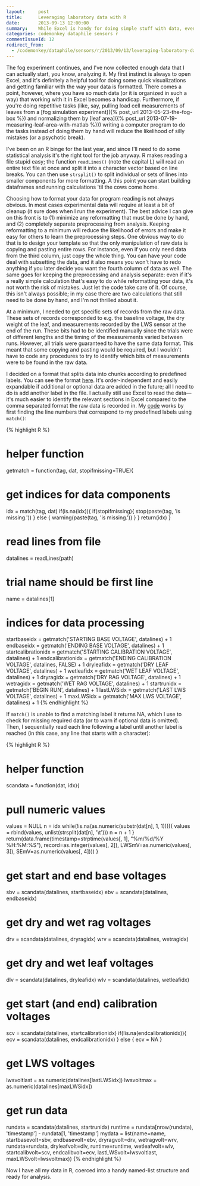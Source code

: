 ```yaml
---
layout:     post
title:      Leveraging laboratory data with R
date:       2013-09-13 12:00:00
summary:    While Excel is handy for doing simple stuff with data, eventually there comes a time where you need more.
categories: codemonkey dataphile sensors r
commentIssueId: 12
redirect_from:
  - /codemonkey/dataphile/sensors/r/2013/09/13/leveraging-laboratory-data-with-r/
---
```


The fog experiment continues, and I've now collected enough data that I can actually start, you know, analyzing it. My first instinct is always to open Excel, and it's definitely a helpful tool for doing some quick visualizations and getting familiar with the way your data is formatted. There comes a point, however, where you have so much data (or it is organized in such a way) that working with it in Excel becomes a handicap. Furthermore, if you're doing repetitive tasks (like, say, pulling load cell measurements of leaves from a [fog simulation experiment]({% post_url 2013-05-23-the-fog-box %}) and normalizing them by [leaf area]({% post_url 2013-07-19-measuring-leaf-area-with-matlab %})) writing a computer program to do the tasks instead of doing them by hand will reduce the likelihood of silly mistakes (or a psychotic break).

I've been on an R binge for the last year, and since I'll need to do some statistical analysis it's the right tool for the job anyway. R makes reading a file stupid easy; the function `readLines()` (note the capital L) will read an entire text file at once and split it into a character vector based on line breaks. You can then use `strsplit()` to split individual or sets of lines into smaller components for more formatting. A this point you can start building dataframes and running calculations 'til the cows come home.

Choosing how to format your data for program reading is not always obvious. In most cases experimental data will require at least a bit of cleanup (it sure does when I run the experiment). The best advice I can give on this front is to (1) minimize any reformatting that must be done by hand, and (2) completely separate preprocessing from analysis. Keeping reformatting to a minimum will reduce the likelihood of errors and make it easy for others to learn the preprocessing steps. One obvious way to do that is to design your template so that the only manipulation of raw data is copying and pasting entire rows. For instance, even if you only need data from the third column, just copy the whole thing. You can have your code deal with subsetting the data, and it also means you won't have to redo anything if you later decide you want the fourth column of data as well. The same goes for keeping the preprocessing and analysis separate: even if it's a really simple calculation that's easy to do while reformatting your data, it's not worth the risk of mistakes. Just let the code take care of it. Of course, this isn't always possible; in my case there are two calculations that still need to be done by hand, and I'm not thrilled about it.

At a minimum, I needed to get specific sets of records from the raw data. These sets of records corresponded to e.g. the baseline voltage, the dry weight of the leaf, and measurements recorded by the LWS sensor at the end of the run. These bits had to be identified manually since the trials were of different lengths and the timing of the measurements varied between runs. However, all trials were guaranteed to have the same data format. This meant that some copying and pasting would be required, but I wouldn't have to code any procedures to try to identify which bits of measurements were to be found in the raw data.

I decided on a format that splits data into chunks according to predefined labels. You can see the format <a href="https://github.com/mkoohafkan/UCBcode-R/blob/master/Fogbox/testdata.txt">here</a>. It's order-independent and easily expandable if additional or optional data  are added in the future; all I need to do is add another label in the file. I actually still use Excel to read the data&#8212;it's much easier to identify the relevant sections in Excel compared to the comma separated format the raw data is recorded in. My <a href="https://github.com/mkoohafkan/UCBcode-R/blob/master/Fogbox/process_fogrun.r">code</a> works by first finding the line numbers that correspond to my predefined labels using `match()`:

{% highlight R %}
# helper function
getmatch = function(tag, dat, stopifmissing=TRUE){
# get indices for data components
  idx = match(tag, dat)
  if(is.na(idx)){
    if(stopifmissing){
      stop(paste(tag, 'is missing.'))
    } else {
      warning(paste(tag, 'is missing.'))
    }
  }
  return(idx)
}
# read lines from file
datalines = readLines(path)
# trial name should be first line
name = datalines[1]
# indices for data processing
startbaseidx = getmatch('STARTING BASE VOLTAGE', datalines) + 1
endbaseidx = getmatch('ENDING BASE VOLTAGE', datalines) + 1
startcalibrationidx = getmatch('STARTING CALIBRATION VOLTAGE', datalines) + 1
endcalibrationidx = getmatch('ENDING CALIBRATION VOLTAGE', datalines, FALSE) + 1
dryleafidx = getmatch('DRY LEAF VOLTAGE', datalines) + 1
wetleafidx = getmatch('WET LEAF VOLTAGE', datalines) + 1
dryragidx = getmatch('DRY RAG VOLTAGE', datalines) + 1
wetragidx = getmatch('WET RAG VOLTAGE', datalines) + 1
startrunidx = getmatch('BEGIN RUN', datalines) + 1
lastLWSidx = getmatch('LAST LWS VOLTAGE', datalines) + 1
maxLWSidx = getmatch('MAX LWS VOLTAGE', datalines) + 1
{% endhighlight %}

If `match()` is unable to find a matching label it returns NA, which I use to check for missing required data (or to warn if optional data is omitted). Then, I sequentially read each line following a label until another label is reached (in this case, any line that starts with a character):

{% highlight R %}
# helper function
scandata = function(dat, idx){
# pull numeric values 
  values = NULL
  n = idx
  while(!is.na(as.numeric(substr(dat[n], 1, 1)))){
    values = rbind(values, unlist(strsplit(dat[n], '\t')))
    n = n + 1
  }
  return(data.frame(timestamp=strptime(values[, 1], "%m/%d/%Y %H:%M:%S"), 
                    record=as.integer(values[, 2]), 
                    LWSmV=as.numeric(values[, 3]),
                    SEmV=as.numeric(values[, 4])))
}
# get start and end base voltages
sbv = scandata(datalines, startbaseidx)
ebv = scandata(datalines, endbaseidx)
# get dry and wet rag voltages
drv = scandata(datalines, dryragidx)
wrv = scandata(datalines, wetragidx)
# get dry and wet leaf voltages
dlv = scandata(datalines, dryleafidx)
wlv = scandata(datalines, wetleafidx)
# get start (and end) calibration voltages
scv = scandata(datalines, startcalibrationidx)
if(!is.na(endcalibrationidx)){ 
  ecv = scandata(datalines, endcalibrationidx)
} else {
  ecv = NA
}
# get LWS voltages
lwsvoltlast = as.numeric(datalines[lastLWSidx])
lwsvoltmax = as.numeric(datalines[maxLWSidx])
# get run data
rundata = scandata(datalines, startrunidx)
runtime = rundata[nrow(rundata), 'timestamp'] - rundata[1, 'timestamp']
mydata = list(name=name, startbasevolt=sbv, endbasevolt=ebv, dryragvolt=drv, 
            wetragvolt=wrv, rundata=rundata, dryleafvolt=dlv, runtime=runtime,
            wetleafvolt=wlv, startcalibvolt=scv, endcalibvolt=ecv,
            lastLWSvolt=lwsvoltlast, maxLWSvolt=lwsvoltmax))
{% endhighlight %}

Now I have all my data in R, coerced into a handy named-list structure and ready for analysis.